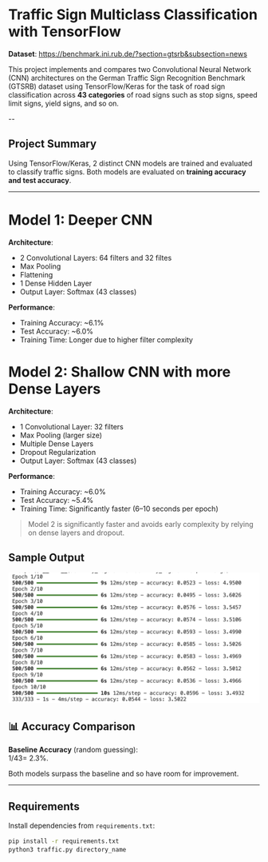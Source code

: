 # Traffic Sign Multiclass Classification with TensorFlow

**Dataset**: https://benchmark.ini.rub.de/?section=gtsrb&subsection=news

This project implements and compares two Convolutional Neural Network (CNN) architectures on the German Traffic Sign Recognition Benchmark (GTSRB) dataset using TensorFlow/Keras for the task of road sign classification across **43 categories** of road signs such as stop signs, speed limit signs, yield signs, and so on.

--

## Project Summary

Using TensorFlow/Keras, 2 distinct CNN models are trained and evaluated to classify traffic signs. Both models are evaluated on **training accuracy and test accuracy**.

--- 
# Model 1: Deeper CNN

**Architecture**:
- 2 Convolutional Layers: 64 filters and 32 filtes
- Max Pooling
- Flattening
- 1 Dense Hidden Layer
- Output Layer: Softmax (43 classes)

**Performance**:
- Training Accuracy: ~6.1%
- Test Accuracy: ~6.0%
- Training Time: Longer due to higher filter complexity

# Model 2: Shallow CNN with more Dense Layers

**Architecture**:
- 1 Convolutional Layer: 32 filters
- Max Pooling (larger size)
- Multiple Dense Layers
- Dropout Regularization
- Output Layer: Softmax (43 classes)

**Performance**:
- Training Accuracy: ~6.0%
- Test Accuracy: ~5.4%
- Training Time: Significantly faster (6–10 seconds per epoch)

> Model 2 is significantly faster and avoids early complexity by relying on dense layers and dropout.

## Sample Output
![Model 2](image.png)

## 📊 Accuracy Comparison

**Baseline Accuracy** (random guessing):  
1/43= 2.3%.

Both models surpass the baseline and so have room for improvement. 

---

## Requirements

Install dependencies from `requirements.txt`:

```bash
pip install -r requirements.txt
python3 traffic.py directory_name
